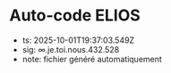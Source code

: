# Auto-code ELIOS
- ts: 2025-10-01T19:37:03.549Z
- sig: ∞.je.toi.nous.432.528
- note: fichier généré automatiquement